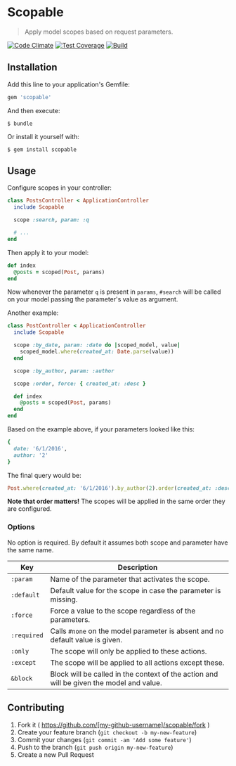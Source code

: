 # Scopable

> Apply model scopes based on request parameters.

[![Code Climate](https://codeclimate.com/github/haggen/scopable/badges/gpa.svg)](https://codeclimate.com/github/haggen/scopable)
[![Test Coverage](https://codeclimate.com/github/haggen/scopable/badges/coverage.svg)](https://codeclimate.com/github/haggen/scopable/coverage)
[![Build](https://travis-ci.org/haggen/scopable.svg)](https://travis-ci.org/haggen/scopable)

## Installation

Add this line to your application's Gemfile:

```ruby
gem 'scopable'
```

And then execute:

```shell
$ bundle
```

Or install it yourself with:

```shell
$ gem install scopable
```

## Usage

Configure scopes in your controller:

```ruby
class PostsController < ApplicationController
  include Scopable

  scope :search, param: :q

  # ...
end
```

Then apply it to your model:

```ruby
def index
  @posts = scoped(Post, params)
end
```

Now whenever the parameter `q` is present in `params`, `#search` will be called on your model passing the parameter's value as argument.

Another example:

```ruby
class PostController < ApplicationController
  include Scopable

  scope :by_date, param: :date do |scoped_model, value|
    scoped_model.where(created_at: Date.parse(value))
  end

  scope :by_author, param: :author

  scope :order, force: { created_at: :desc }

  def index
    @posts = scoped(Post, params)
  end
end
```

Based on the example above, if your parameters looked like this:

```ruby
{
  date: '6/1/2016',
  author: '2'
}
```

The final query would be:

```ruby
Post.where(created_at: '6/1/2016').by_author(2).order(created_at: :desc)
```

**Note that order matters!** The scopes will be applied in the same order they are configured.

### Options

No option is required. By default it assumes both scope and parameter have the same name.

Key         | Description
------------|----------------------------------------------------------------------------------------
`:param`    | Name of the parameter that activates the scope.
`:default`  | Default value for the scope in case the parameter is missing.
`:force`    | Force a value to the scope regardless of the parameters.
`:required` | Calls `#none` on the model parameter is absent and no default value is given.
`:only`     | The scope will only be applied to these actions.
`:except`   | The scope will be applied to all actions except these.
`&block`    | Block will be called in the context of the action and will be given the model and value.

## Contributing

1. Fork it ( https://github.com/[my-github-username]/scopable/fork )
2. Create your feature branch (`git checkout -b my-new-feature`)
3. Commit your changes (`git commit -am 'Add some feature'`)
4. Push to the branch (`git push origin my-new-feature`)
5. Create a new Pull Request
